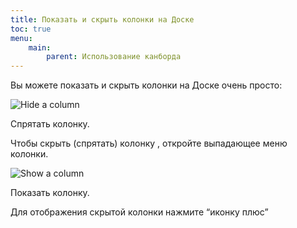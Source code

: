 ```yaml
---
title: Показать и скрыть колонки на Доске
toc: true
menu:
    main:
        parent: Использование канборда
---
```


Вы можете показать и скрыть колонки на Доске очень просто:

![Hide a column](/images/v1/hide-column.png)

Спрятать колонку.

Чтобы скрыть (спрятать) колонку , откройте выпадающее меню колонки.

![Show a column](/images/v1/show-column.png)

Показать колонку.

Для отображения скрытой колонки нажмите “иконку плюс”
